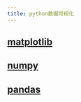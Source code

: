 ```yaml
---
title: python数据可视化
---
```




## [matplotlib](http://c.biancheng.net/matplotlib/data-visual.html) 

## [numpy](http://c.biancheng.net/numpy/)

## [pandas](http://c.biancheng.net/pandas/what-is-pandas.html)

